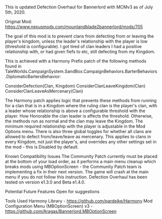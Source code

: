 ﻿This is updated Defection Overhaul for Bannerlord with MCMv3 as of July 5th, 2020.

Original Mod: https://www.nexusmods.com/mountandblade2bannerlord/mods/705


The goal of this mod is to prevent clans from defecting from or leaving the player's kingdom, unless the leader's relationship with the player is low (threshold is configurable). I got tired of clan leaders I had a positive relationship with, or had given fiefs to etc, still defecting from my Kingdom.

This is achieved with a Harmony Prefix patch of the following methods found in ﻿TaleWorlds.CampaignSystem.SandBox.CampaignBehaviors.BarterBehaviors.DiplomaticBartersBehavior:

ConsiderDefection(Clan, Kingdom)
ConsiderClanLeaveKingdom(Clan)
ConsiderClanLeaveAsMercenary(Clan)

The Harmony patch applies logic that prevents these methods from running for a clan that is in a Kingdom where the ruling clan is the player's clan, with a leader whose relationship is above a configurable threshold with the player. How Honorable the clan leader is affects the threshold. Otherwise, the methods run as normal and the clan may leave the Kingdom. The minimum required relationship with the player is adjustable in the Mod Options menu. There is also three global toggles for whether all clans are allowed to defect from/leave/leave as mercenary. This applies to clans in every Kingdom, not just the player's, and overrides any other settings set in the mod - this is Disabled by default.

Known Compatibility Issues
The Community Patch﻿ currently must be placed at the bottom of your load order, as it performs a main menu cleanup which breaks mods using MBOptionScreen - the Community Patch team is implementing a fix in their next version. The game will crash at the main menu if you do not follow this instruction.
Defection Overhaul has been tested on version e1.3.0 and Beta e1.4.0.

Potential Future Features
Open for suggestions

Tools Used
Harmony Library - https://github.com/pardeike/Harmony
Mod Configuration Menu (MBOptionScreen) v3 - https://github.com/Aragas/Bannerlord.MBOptionScreen
